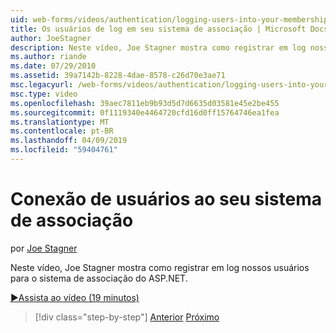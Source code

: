 ```yaml
---
uid: web-forms/videos/authentication/logging-users-into-your-membership-system
title: Os usuários de log em seu sistema de associação | Microsoft Docs
author: JoeStagner
description: Neste vídeo, Joe Stagner mostra como registrar em log nossos usuários para o sistema de associação do ASP.NET.
ms.author: riande
ms.date: 07/29/2010
ms.assetid: 39a7142b-8228-4dae-8578-c26d70e3ae71
msc.legacyurl: /web-forms/videos/authentication/logging-users-into-your-membership-system
msc.type: video
ms.openlocfilehash: 39aec7811eb9b93d5d7d6635d03581e45e2be455
ms.sourcegitcommit: 0f1119340e4464720cfd16d0ff15764746ea1fea
ms.translationtype: MT
ms.contentlocale: pt-BR
ms.lasthandoff: 04/09/2019
ms.locfileid: "59404761"
---
```

# <a name="logging-users-into-your-membership-system"></a>Conexão de usuários ao seu sistema de associação

por [Joe Stagner](https://github.com/JoeStagner)

Neste vídeo, Joe Stagner mostra como registrar em log nossos usuários para o sistema de associação do ASP.NET.

[&#9654;Assista ao vídeo (19 minutos)](https://channel9.msdn.com/Blogs/ASP-NET-Site-Videos/logging-users-into-your-membership-system)

> [!div class="step-by-step"]
> [Anterior](adding-users-to-your-membership-system.md)
> [Próximo](implement-the-registration-verification-pattern.md)
